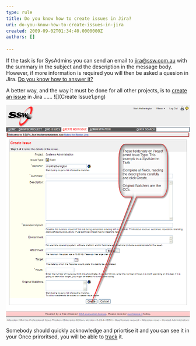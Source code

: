```yaml
---
type: rule
title: Do you know how to create issues in Jira?
uri: do-you-know-how-to-create-issues-in-jira
created: 2009-09-02T01:34:40.0000000Z
authors: []

---
```


If the task is for SysAdmins you can send an email to jira@ssw.com.au with the summary in the subject and the description in the message body.  However, if more information is required you will then be asked a quesion in Jira.  [Do you know how to answer it?](/Pages/HowdoIansweraquestioninJira.aspx)

A better way, and the way it must be done for all other projects, is to [create an issue](/Pages/CreateTask.aspx) in Jira ......  ![](Create Issue1.png) 


![](CreateIssue2.png)

Somebody should quickly acknowledge and priortise it and you can see it in your 
Once priroritsed, you will be able to [track](/Pages/TrackingRequests.aspx) it.
